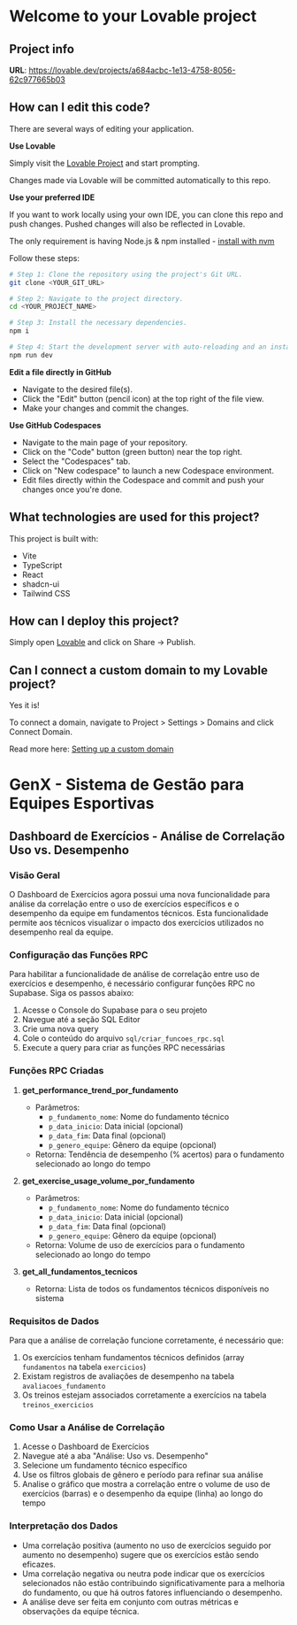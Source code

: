 # Welcome to your Lovable project

## Project info

**URL**: https://lovable.dev/projects/a684acbc-1e13-4758-8056-62c977665b03

## How can I edit this code?

There are several ways of editing your application.

**Use Lovable**

Simply visit the [Lovable Project](https://lovable.dev/projects/a684acbc-1e13-4758-8056-62c977665b03) and start prompting.

Changes made via Lovable will be committed automatically to this repo.

**Use your preferred IDE**

If you want to work locally using your own IDE, you can clone this repo and push changes. Pushed changes will also be reflected in Lovable.

The only requirement is having Node.js & npm installed - [install with nvm](https://github.com/nvm-sh/nvm#installing-and-updating)

Follow these steps:

```sh
# Step 1: Clone the repository using the project's Git URL.
git clone <YOUR_GIT_URL>

# Step 2: Navigate to the project directory.
cd <YOUR_PROJECT_NAME>

# Step 3: Install the necessary dependencies.
npm i

# Step 4: Start the development server with auto-reloading and an instant preview.
npm run dev
```

**Edit a file directly in GitHub**

- Navigate to the desired file(s).
- Click the "Edit" button (pencil icon) at the top right of the file view.
- Make your changes and commit the changes.

**Use GitHub Codespaces**

- Navigate to the main page of your repository.
- Click on the "Code" button (green button) near the top right.
- Select the "Codespaces" tab.
- Click on "New codespace" to launch a new Codespace environment.
- Edit files directly within the Codespace and commit and push your changes once you're done.

## What technologies are used for this project?

This project is built with:

- Vite
- TypeScript
- React
- shadcn-ui
- Tailwind CSS

## How can I deploy this project?

Simply open [Lovable](https://lovable.dev/projects/a684acbc-1e13-4758-8056-62c977665b03) and click on Share -> Publish.

## Can I connect a custom domain to my Lovable project?

Yes it is!

To connect a domain, navigate to Project > Settings > Domains and click Connect Domain.

Read more here: [Setting up a custom domain](https://docs.lovable.dev/tips-tricks/custom-domain#step-by-step-guide)

# GenX - Sistema de Gestão para Equipes Esportivas

## Dashboard de Exercícios - Análise de Correlação Uso vs. Desempenho

### Visão Geral

O Dashboard de Exercícios agora possui uma nova funcionalidade para análise da correlação entre o uso de exercícios específicos e o desempenho da equipe em fundamentos técnicos. Esta funcionalidade permite aos técnicos visualizar o impacto dos exercícios utilizados no desempenho real da equipe.

### Configuração das Funções RPC

Para habilitar a funcionalidade de análise de correlação entre uso de exercícios e desempenho, é necessário configurar funções RPC no Supabase. Siga os passos abaixo:

1. Acesse o Console do Supabase para o seu projeto
2. Navegue até a seção SQL Editor
3. Crie uma nova query
4. Cole o conteúdo do arquivo `sql/criar_funcoes_rpc.sql`
5. Execute a query para criar as funções RPC necessárias

### Funções RPC Criadas

1. **get_performance_trend_por_fundamento**
   - Parâmetros: 
     - `p_fundamento_nome`: Nome do fundamento técnico
     - `p_data_inicio`: Data inicial (opcional)
     - `p_data_fim`: Data final (opcional)
     - `p_genero_equipe`: Gênero da equipe (opcional)
   - Retorna: Tendência de desempenho (% acertos) para o fundamento selecionado ao longo do tempo

2. **get_exercise_usage_volume_por_fundamento**
   - Parâmetros:
     - `p_fundamento_nome`: Nome do fundamento técnico
     - `p_data_inicio`: Data inicial (opcional)
     - `p_data_fim`: Data final (opcional)
     - `p_genero_equipe`: Gênero da equipe (opcional)
   - Retorna: Volume de uso de exercícios para o fundamento selecionado ao longo do tempo

3. **get_all_fundamentos_tecnicos**
   - Retorna: Lista de todos os fundamentos técnicos disponíveis no sistema

### Requisitos de Dados

Para que a análise de correlação funcione corretamente, é necessário que:

1. Os exercícios tenham fundamentos técnicos definidos (array `fundamentos` na tabela `exercicios`)
2. Existam registros de avaliações de desempenho na tabela `avaliacoes_fundamento`
3. Os treinos estejam associados corretamente a exercícios na tabela `treinos_exercicios`

### Como Usar a Análise de Correlação

1. Acesse o Dashboard de Exercícios
2. Navegue até a aba "Análise: Uso vs. Desempenho"
3. Selecione um fundamento técnico específico
4. Use os filtros globais de gênero e período para refinar sua análise
5. Analise o gráfico que mostra a correlação entre o volume de uso de exercícios (barras) e o desempenho da equipe (linha) ao longo do tempo

### Interpretação dos Dados

- Uma correlação positiva (aumento no uso de exercícios seguido por aumento no desempenho) sugere que os exercícios estão sendo eficazes.
- Uma correlação negativa ou neutra pode indicar que os exercícios selecionados não estão contribuindo significativamente para a melhoria do fundamento, ou que há outros fatores influenciando o desempenho.
- A análise deve ser feita em conjunto com outras métricas e observações da equipe técnica.
